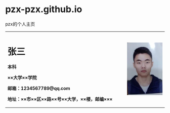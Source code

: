# pzx-pzx.github.io
pzx的个人主页

<table border="0">
  <tr>
    <td width="75%">
      <h1>张三</h1>
      <p><b>本科</b></p>
      <p><b>××大学××学院</b></p>
      <p><b>邮箱：1234567789@qq.com</b></p>
      <p><b>地址：××市××区××路××号××大学，××楼，邮编×××</b></p>
    </td>
    <td width="25%">
      <img src="/pzx.jpg" width="100%">      
    </td>
  </tr>
</table>

